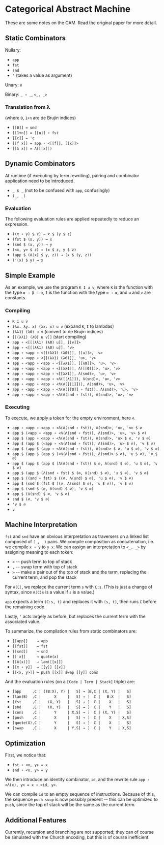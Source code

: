 Categorical Abstract Machine
============================

These are some notes on the CAM. Read the original paper for more detail.

Static Combinators
------------------

Nullary:

-	`app`
-	`fst`
-	`snd`
-	`'` (takes a value as argument)

Unary: `Λ`

Binary: `_ ∘ _`, `<_, _>`

### Translation from λ

(where `0`, `1+n` are de Brujin indices)

-	`[[0]] = snd`
-	`[[1+n]] = [[n]] ∘ fst`
-	`[[c]] = 'c`
-	`[[f x]] = app ∘ <[[f]], [[x]]>`
-	`[[λ x]] = Λ([[x]])`

Dynamic Combinators
-------------------

At runtime (if executing by term rewriting), pairing and combinator application need to be introduced.

-	`_ $ _` (not to be confused with `app`, confusingly)
-	`(_, _)`

### Evaluation

The following evaluation rules are applied repeatedly to reduce an expression.

-	`((x ∘ y) $ z) → x $ (y $ z)`
-	`(fst $ (x, y)) → x`
-	`(snd $ (x, y)) → y`
-	`(<x, y> $ z) → (x $ z, y $ z)`
-	`(app $ (Λ(x) $ y, z)) → (x $ (y, z))`
-	`('(x) $ y) → x`

Simple Example
--------------

As an example, we use the program `K I u v`, where `K` is the function with the type `α → β → α`, `I` is the function with the type `α → α`, and `u` and `v` are constants.

### Compiling

-	`K I u v`
-	`(λx. λy. x) (λx. x) u v` (expand `K`, `I` to lambdas)
-	`(λλ1) (λ0) u v` (convert to de Brujin indices)
-	`[[(λλ1) (λ0) u v]]` (start compiling)
-	`app ∘ <[[(λλ1) (λ0) u]], [[v]]>`
-	`app ∘ <[[(λλ1) (λ0) u]], 'v>`
-	`app ∘ <app ∘ <[[(λλ1) (λ0)]], [[u]]>, 'v>`
-	`app ∘ <app ∘ <[[(λλ1) (λ0)]], 'u>, 'v>`
-	`app ∘ <app ∘ <app ∘ <[[λλ1]], [[λ0]]>, 'u>, 'v>`
-	`app ∘ <app ∘ <app ∘ <[[λλ1]], Λ([[0]])>, 'u>, 'v>`
-	`app ∘ <app ∘ <app ∘ <[[λλ1]], Λ(snd)>, 'u>, 'v>`
-	`app ∘ <app ∘ <app ∘ <Λ([[λ1]]), Λ(snd)>, 'u>, 'v>`
-	`app ∘ <app ∘ <app ∘ <Λ(Λ([[1]])), Λ(snd)>, 'u>, 'v>`
-	`app ∘ <app ∘ <app ∘ <Λ(Λ([[0]] ∘ fst)), Λ(snd)>, 'u>, 'v>`
-	`app ∘ <app ∘ <app ∘ <Λ(Λ(snd ∘ fst)), Λ(snd)>, 'u>, 'v>`

### Executing

To execute, we apply a token for the empty environment, here `∅`.

-	`app ∘ <app ∘ <app ∘ <Λ(Λ(snd ∘ fst)), Λ(snd)>, 'u>, 'v> $ ∅`
-	`app $ (<app ∘ <app ∘ <Λ(Λ(snd ∘ fst)), Λ(snd)>, 'u>, 'v> $ ∅)`
-	`app $ (app ∘ <app ∘ <Λ(Λ(snd ∘ fst)), Λ(snd)>, 'u> $ ∅, 'v $ ∅)`
-	`app $ (app $ (<app ∘ <Λ(Λ(snd ∘ fst)), Λ(snd)>, 'u> $ ∅), 'v $ ∅)`
-	`app $ (app $ (app ∘ <Λ(Λ(snd ∘ fst)), Λ(snd)> $ ∅, 'u $ ∅), 'v $ ∅)`
-	`app $ (app $ (app $ (<Λ(Λ(snd ∘ fst)), Λ(snd)> $ ∅), 'u $ ∅), 'v $ ∅)`
-	`app $ (app $ (app $ (Λ(Λ(snd ∘ fst)) $ ∅, Λ(snd) $ ∅), 'u $ ∅), 'v $ ∅)`
-	`app $ (app $ (Λ(snd ∘ fst) $ (∅, Λ(snd) $ ∅), 'u $ ∅), 'v $ ∅)`
-	`app $ ((snd ∘ fst) $ ((∅, Λ(snd) $ ∅), 'u $ ∅), 'v $ ∅)`
-	`app $ (snd $ (fst $ ((∅, Λ(snd) $ ∅), 'u $ ∅)), 'v $ ∅)`
-	`app $ (snd $ (∅, Λ(snd) $ ∅), 'v $ ∅)`
-	`app $ (Λ(snd) $ ∅, 'v $ ∅)`
-	`snd $ (∅, 'v $ ∅)`
-	`'v $ ∅`
-	`v`

Machine Interpretation
----------------------

`fst` and `snd` have an obvious interpretation as traversers on a linked list composed of `(_, _)` pairs. We compile composition as concatenation, i.e. we compile `x ∘ y` to `y x`. We can assign an interpretation to `<_, _>` by assigning meaning to each token:

-	`<` -- push term to top of stack
-	`,` -- swap term with top of stack
-	`>` -- make a pair out of the top of stack and the term, replacing the current term, and pop the stack

For `Λ(C)`, we replace the current term `s` with `C:s`. (This is just a change of syntax, since `Λ(C)s` is a value if `s` is a value.)

`app` expects a term `(C:s, t)` and replaces it with `(s, t)`, then runs `C` before the remaining code.

Lastly, `'` acts largely as before, but replaces the current term with the associated value.

To summarize, the compilation rules from static combinators are:

-	`[[app]]    → app`
-	`[[fst]]    → fst`
-	`[[snd]]    → snd`
-	`[['x]]     → quote(x)`
-	`[[Λ(x)]]   → lam([[x]])`
-	`[[x ∘ y]]  → [[y]] [[x]]`
-	`[[<x, y>]] → push [[x]] swap [[y]] cons`

And the evaluation rules (on a `[Code | Term | Stack]` triple) are:

-	`[app     ,C | ((B:X), Y) |   S] → [B,C | (X, Y) |   S]`
-	`[lam(B)  ,C |      X     |   S] → [  C |   B:X  |   S]`
-	`[fst     ,C |   (X, Y)   |   S] → [  C |    X   |   S]`
-	`[snd     ,C |   (X, Y)   |   S] → [  C |    Y   |   S]`
-	`[cons    ,C |      Y     | X,S] → [  C | (X, Y) |   S]`
-	`[push    ,C |      X     |   S] → [  C |    X   | X,S]`
-	`[quote(X),C |      Y     |   S] → [  C |    X   |   S]`
-	`[swap    ,C |      X     | Y,S] → [  C |    Y   | X,S]`

Optimization
------------

First, we notice that:

-	`fst ∘ <x, y> = x`
-	`snd ∘ <x, y> = y`

We then introduce an identity combinator, `id`, and the rewrite rule `app ∘ <Λ(x), y> = x ∘ <id, y>`.

We can compile `id` to an empty sequence of instructions. Because of this, the sequence `push swap` is now possibly present -- this can be optimized to `push`, since the top of stack will be the same as the current term.

Additional Features
-------------------

Currently, recursion and branching are not supported; they can of course be simulated with the Church encoding, but this is of course inefficient.
